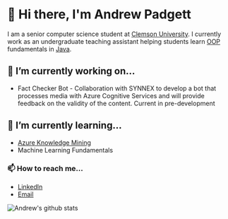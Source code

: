# 👋 Hi there, I'm Andrew Padgett

I am a senior computer science student at [Clemson University](http://www.clemson.edu/cecas/departments/computing/). I currently work as an undergraduate teaching assistant helping students learn [OOP](https://en.wikipedia.org/wiki/Object-oriented_programming) fundamentals in [Java](https://en.wikipedia.org/wiki/Java_(programming_language)).

## 🔭 I’m currently working on...
- Fact Checker Bot - Collaboration with SYNNEX to develop a bot that processes media with Azure Cognitive Services and will provide feedback on the validity of the content. Current in pre-development

## 🌱 I’m currently learning...
- [Azure Knowledge Mining](https://azure.microsoft.com/en-au/solutions/knowledge-mining/)
- Machine Learning Fundamentals

### 📫 How to reach me...
- [LinkedIn](https://www.linkedin.com/in/andrew-padgett/)
- [Email](mailto:andrewcpadg@gmail.com)

![Andrew's github stats](https://github-readme-stats.vercel.app/api?username=andrewpadg&count_private=true)
